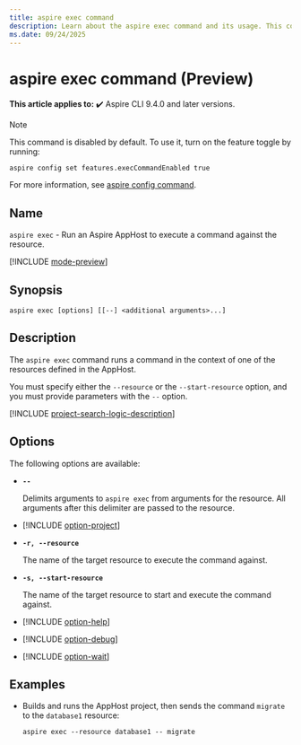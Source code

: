 ```yaml
---
title: aspire exec command
description: Learn about the aspire exec command and its usage. This command builds and runs an Aspire AppHost project, then sends commands to a resource.
ms.date: 09/24/2025
---
```

# aspire exec command (Preview)

**This article applies to:** ✔️ Aspire CLI 9.4.0 and later versions.

> [!NOTE]
> This command is disabled by default. To use it, turn on the feature toggle by running:
>
> ```Aspire
> aspire config set features.execCommandEnabled true
> ```
>
> For more information, see [aspire config command](aspire-config.md).

## Name

`aspire exec` - Run an Aspire AppHost to execute a command against the resource.

[!INCLUDE [mode-preview](includes/mode-preview.md)]

## Synopsis

```Command
aspire exec [options] [[--] <additional arguments>...]
```

## Description

The `aspire exec` command runs a command in the context of one of the resources defined in the AppHost.

You must specify either the `--resource` or the `--start-resource` option, and you must provide parameters with the `--` option.

[!INCLUDE [project-search-logic-description](includes/project-search-logic-description.md)]

## Options

The following options are available:

- **`--`**

  Delimits arguments to `aspire exec` from arguments for the resource. All arguments after this delimiter are passed to the resource.

- [!INCLUDE [option-project](includes/option-project.md)]

- **`-r, --resource`**

  The name of the target resource to execute the command against.

- **`-s, --start-resource`**

  The name of the target resource to start and execute the command against.

- [!INCLUDE [option-help](includes/option-help.md)]

- [!INCLUDE [option-debug](includes/option-debug.md)]

- [!INCLUDE [option-wait](includes/option-wait.md)]

## Examples

- Builds and runs the AppHost project, then sends the command `migrate` to the `database1` resource:

  ```Command
  aspire exec --resource database1 -- migrate
  ```
